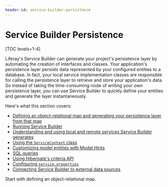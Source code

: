 ```yaml
---
header-id: service-builder-persistence
---
```


# Service Builder Persistence

[TOC levels=1-4]

Liferay's Service Builder can generate your project's persistence layer by
automating the creation of interfaces and classes. Your application's
persistence layer persists data represented by your configured entities to a
database. In fact, your local service implementation classes are responsible for
calling the persistence layer to retrieve and store your application's data. So
instead of taking the time-consuming route of writing your own persistence
layer, you can use Service Builder to quickly define your entities and
generate the layer instantaneously.

Here's what this section covers:

- [Defining an object-relational map and generating your persistence layer from that map](/docs/7-2/appdev/-/knowledge_base/a/defining-an-object-relational-map-with-service-builder)
- [Running Service Builder](/docs/7-2/appdev/-/knowledge_base/a/running-service-builder)
- [Understanding and using local and remote services Service Builder generates](/docs/7-2/appdev/-/knowledge_base/a/understanding-the-code-generated-by-service-builder)
- [Using the `ServiceContext` class](/docs/7-2/appdev/-/knowledge_base/a/understanding-servicecontext)
- [Customizing model entities with Model Hints](/docs/7-2/appdev/-/knowledge_base/a/customizing-model-entities-with-model-hints)
- [SQL queries](/docs/7-2/appdev/-/knowledge_base/a/custom-sql)
- [Using Hibernate's criteria API](/docs/7-2/appdev/-/knowledge_base/a/dynamic-query)
- [Configuring `service.properties`](/docs/7-2/appdev/-/knowledge_base/a/configuring-service-properties)
- [Connecting Service Builder to external data sources](/docs/7-2/appdev/-/knowledge_base/a/connecting-service-builder-to-external-databases)

Start with defining an object-relational map. 
